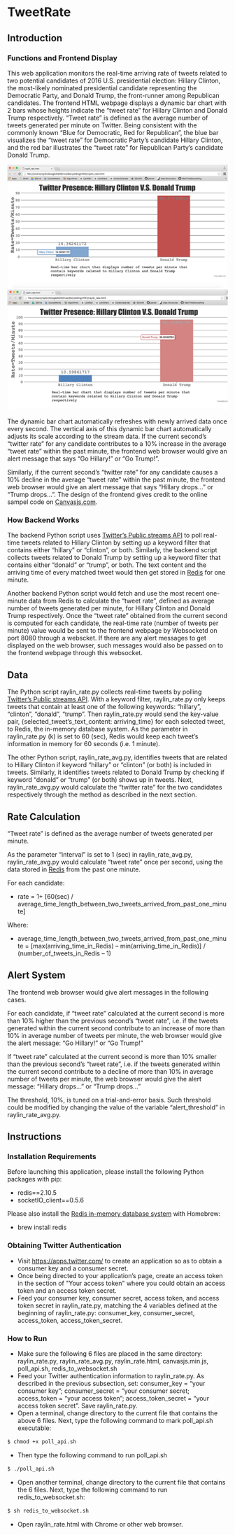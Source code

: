 # TweetRate

## Introduction

### Functions and Frontend Display
This web application monitors the real-time arriving rate of tweets related to two potential candidates of 2016 U.S. presidential election: Hillary Clinton, the most-likely nominated presidential candidate representing the Democratic Party, and Donald Trump, the front-runner among Republican candidates. The frontend HTML webpage displays a dynamic bar chart with 2 bars whose heights indicate the “tweet rate” for Hillary Clinton and Donald Trump respectively. “Tweet rate” is defined as the average number of tweets generated per minute on Twitter. Being consistent with the commonly known “Blue for Democratic, Red for Republican”, the blue bar visualizes the “tweet rate” for Democratic Party’s candidate Hillary Clinton, and the red bar illustrates the “tweet rate” for Republican Party’s candidate Donald Trump.

![Tweet Rate for Hillary Clinton and Donald Trump](/hillary_mark.png)
![Tweet Rate for Hillary Clinton and Donald Trump](/trump_mark.png)

The dynamic bar chart automatically refreshes with newly arrived data once every second. The vertical axis of this dynamic bar chart automatically adjusts its scale according to the stream data. If the current second’s “twitter rate” for any candidate contributes to a 10% increase in the average “tweet rate” within the past minute, the frontend web browser would give an alert message that says “Go Hillary!” or “Go Trump!”. 

Similarly, if the current second’s “twitter rate” for any candidate causes a 10% decline in the average “tweet rate” within the past minute, the frontend web browser would give an alert message that says “Hillary drops…” or “Trump drops…”. 
The design of the frontend gives credit to the online sampel code on [Canvasjs.com][3]. 

### How Backend Works
The backend Python script uses [Twitter’s Public streams API][1] to poll real-time tweets related to Hillary Clinton by setting up a keyword filter that contains either “hillary” or “clinton”, or both. Similarly, the backend script collects tweets related to Donald Trump by setting up a keyword filter that contains either “donald” or “trump”, or both. The text content and the arriving time of every matched tweet would then get stored in [Redis][2] for one minute. 

Another backend Python script would fetch and use the most recent one-minute data from Redis to calculate the “tweet rate”, defined as average number of tweets generated per minute, for Hillary Clinton and Donald Trump respectively. Once the “tweet rate” obtained from the current second is computed for each candidate, the real-time rate (number of tweets per minute) value would be sent to the frontend webpage by Websocketd on port 8080 through a webscket. If there are any alert messages to get displayed on the web browser, such messages would also be passed on to the frontend webpage through this websocket. 

## Data

The Python script raylin_rate.py collects real-time tweets by polling [Twitter’s Public streams API][1]. With a keyword filter, raylin_rate.py only keeps tweets that contain at least one of the following keywords: “hillary”, “clinton”, “donald”, “trump”. Then raylin_rate.py would send the key-value pair, {selected_tweet’s_text_content: arriving_time} for each selected tweet, to Redis, the in-memory database system. As the parameter in raylin_rate.py (k) is set to 60 (sec), Redis would keep each tweet’s information in memory for 60 seconds (i.e. 1 minute). 

The other Python script, raylin_rate_avg.py, identifies tweets that are related to Hillary Clinton if keyword “hillary” or “clinton” (or both) is included in tweets. Similarly, it identifies tweets related to Donald Trump by checking if keyword “donald” or “trump” (or both) shows up in tweets. Next, raylin_rate_avg.py would calculate the “twitter rate” for the two candidates respectively through the method as described in the next section. 

## Rate Calculation 

“Tweet rate” is defined as the average number of tweets generated per minute. 

As the parameter “interval” is set to 1 (sec) in raylin_rate_avg.py, raylin_rate_avg.py would calculate “tweet rate” once per second, using the data stored in [Redis][2] from the past one minute. 

For each candidate:

- rate = 1+ [60(sec) / average_time_length_between_two_tweets_arrived_from_past_one_minute]

Where: 

- average_time_length_between_two_tweets_arrived_from_past_one_minute 
= [max(arriving_time_in_Redis) – min(arriving_time_in_Redis)] / (number_of_tweets_in_Redis – 1)

## Alert System 

The frontend web browser would give alert messages in the following cases. 

For each candidate, if “tweet rate” calculated at the current second is more than 10% higher than the previous second’s “tweet rate”, i.e. if the tweets generated within the current second contribute to an increase of more than 10% in average number of tweets per minute, the web browser would give the alert message: “Go Hillary!” or “Go Trump!” 

If “tweet rate” calculated at the current second is more than 10% smaller than the previous second’s “tweet rate”, i.e. if the tweets generated within the current second contribute to a decline of more than 10% in average number of tweets per minute, the web browser would give the alert message: “Hillary drops…” or “Trump drops…”

The threshold, 10%, is tuned on a trial-and-error basis. Such threshold could be modified by changing the value of the variable “alert_threshold” in raylin_rate_avg.py. 

## Instructions

### Installation Requirements 

Before launching this application, please install the following Python packages with pip: 

- redis==2.10.5
- socketIO_client==0.5.6

Please also install the [Redis in-memory database system][2] with Homebrew: 

- brew install redis

### Obtaining Twitter Authentication 

- Visit https://apps.twitter.com/ to create an application so as to obtain a consumer key and a consumer secret. 
- Once being directed to your application’s page, create an access token in the section of "Your access token" where you could obtain an access token and an access token secret. 
- Feed your consumer key, consumer secret, access token, and access token secret in raylin_rate.py, matching the 4 variables defined at the beginning of raylin_rate.py: consumer_key, consumer_secret, access_token, access_token_secret. 

### How to Run 

- Make sure the following 6 files are placed in the same directory: raylin_rate.py, raylin_rate_avg.py, raylin_rate.html, canvasjs.min.js, poll_api.sh, redis_to_websocket.sh
- Feed your Twitter authentication information to raylin_rate.py. As described in the previous subsection, set:
consumer_key = “your consumer key”;
consumer_secret = “your consumer secret;
access_token = “your access token”;
access_token_secret = “your access token secret”.
Save raylin_rate.py. 
- Open a terminal, change directory to the current file that contains the above 6 files. Next, type the following command to mark poll_api.sh executable: 

```sh
$ chmod +x poll_api.sh
```
- Then type the following command to run poll_api.sh
```sh
$ ./poll_api.sh
```
- Open another terminal, change directory to the current file that contains the 6 files. Next, type the following command to run redis_to_websocket.sh: 
```sh
$ sh redis_to_websocket.sh
```
- Open raylin_rate.html with Chrome or other web browser. 


   
   [1]: <https://dev.twitter.com/streaming/public>
   [2]: <http://redis.io/>
   [3]: <http://canvasjs.com/editor/?id=http://canvasjs.com/example/gallery/dynamic/realtime_column/>
   
